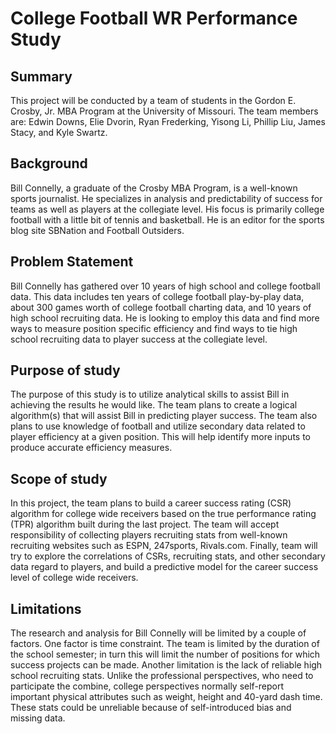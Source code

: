 # College Football WR Performance Study

## Summary
This project will be conducted by a team of students in the Gordon E. Crosby, Jr. MBA Program at the University of Missouri.  The team members are: Edwin Downs, Elie Dvorin, Ryan Frederking, Yisong Li, Phillip Liu, James Stacy, and Kyle Swartz.

## Background
Bill Connelly, a graduate of the Crosby MBA Program, is a well-known sports journalist.  He specializes in analysis and predictability of success for teams as well as players at the collegiate level.  His focus is primarily college football with a little bit of tennis and basketball.  He is an editor for the sports blog site SBNation and Football Outsiders.

## Problem Statement
Bill Connelly has gathered over 10 years of high school and college football data.  This data includes ten years of college football play-by-play data, about 300 games worth of college football charting data, and 10 years of high school recruiting data.  He is looking to employ this data and find more ways to measure position specific efficiency and find ways to tie high school recruiting data to player success at the collegiate level.

## Purpose of study
The purpose of this study is to utilize analytical skills to assist Bill in achieving the results he would like. The team plans to create a logical algorithm(s) that will assist Bill in predicting player success. The team also plans to use knowledge of football and utilize secondary data related to player efficiency at a given position. This will help identify more inputs to produce accurate efficiency measures.

## Scope of study
In this project, the team plans to build a career success rating (CSR) algorithm for college wide receivers based on the true performance rating (TPR) algorithm built during the last project. The team will accept responsibility of collecting players recruiting stats from well-known recruiting websites such as ESPN, 247sports, Rivals.com. Finally, team will try to explore the correlations of CSRs, recruiting stats, and other secondary data regard to players, and build a predictive model for the career success level of college wide receivers.

## Limitations
The research and analysis for Bill Connelly will be limited by a couple of factors.  One factor is time constraint.  The team is limited by the duration of the school semester; in turn this will limit the number of positions for which success projects can be made.  Another limitation is the lack of reliable high school recruiting stats. Unlike the professional perspectives, who need to participate the combine, college perspectives normally self-report important physical attributes such as weight, height and 40-yard dash time. These stats could be unreliable because of self-introduced bias and missing data.
